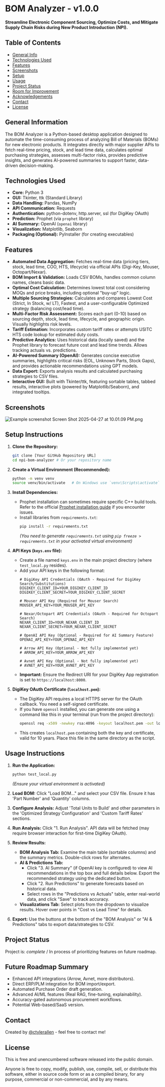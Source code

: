 # BOM Analyzer - v1.0.0
**Streamline Electronic Component Sourcing, Optimize Costs, and Mitigate Supply Chain Risks during New Product Introduction (NPI).**

## Table of Contents
* [General Info](#general-information)
* [Technologies Used](#technologies-used)
* [Features](#features)
* [Screenshots](#screenshots)
* [Setup](#setup)
* [Usage](#usage)
* [Project Status](#project-status)
* [Room for Improvement](#room-for-improvement)
* [Acknowledgements](#acknowledgements)
* [Contact](#contact)
* [License](#license) 


## General Information
The BOM Analyzer is a Python-based desktop application designed to automate the time-consuming process of analyzing Bill of Materials (BOMs) for new electronic products. It integrates directly with major supplier APIs to fetch real-time pricing, stock, and lead time data, calculates optimal purchasing strategies, assesses multi-factor risks, provides predictive insights, and generates AI-powered summaries to support faster, data-driven decision-making.


## Technologies Used
*   **Core:** Python 3
*   **GUI:** Tkinter, ttk (Standard Library)
*   **Data Handling:** Pandas, NumPy
*   **API Communication:** Requests
*   **Authentication:** python-dotenv, http.server, ssl (for DigiKey OAuth)
*   **Prediction:** Prophet (via `prophet` library)
*   **AI Summary:** OpenAI (`openai` library)
*   **Visualization:** Matplotlib, Seaborn
*   **Packaging (Optional):** PyInstaller (for creating executables)


## Features
*   **Automated Data Aggregation:** Fetches real-time data (pricing tiers, stock, lead time, COO, HTS, lifecycle) via official APIs (Digi-Key, Mouser, Octopart/Nexar).
*   **BOM Import & Validation:** Loads CSV BOMs, handles common column names, cleans basic data.
*   **Optimal Cost Calculation:** Determines lowest total cost considering MOQs and price breaks, including optional "buy-up" logic.
*   **Multiple Sourcing Strategies:** Calculates and compares Lowest Cost (Strict, In Stock, w/ LT), Fastest, and a user-configurable Optimized strategy (balancing cost/lead time).
*   **Multi-Factor Risk Assessment:** Scores each part (0-10) based on sourcing depth, stock, lead time, lifecycle, and geographic origin. Visually highlights risk levels.
*   **Tariff Estimation:** Incorporates custom tariff rates or attempts USITC HTS code lookup for estimated duty costs.
*   **Predictive Analytics:** Uses historical data (locally saved) and the Prophet library to forecast future cost and lead time trends. Allows tracking actuals vs. predictions.
*   **AI-Powered Summary (OpenAI):** Generates concise executive summaries, highlights critical risks (EOL, Unknown Parts, Stock Gaps), and provides actionable recommendations using GPT models.
*   **Data Export:** Exports analysis results and calculated purchasing strategies to CSV files.
*   **Interactive GUI:** Built with Tkinter/ttk, featuring sortable tables, tabbed results, interactive plots (powered by Matplotlib/Seaborn), and integrated tooltips.

## Screenshots
![Example screenshot](./img/screenshot.png)
Screen Shot 2025-04-27 at 10.01.09 PM.png

## Setup Instructions

1.  **Clone the Repository:**
    ```bash
    git clone [Your GitHub Repository URL]
    cd npi-bom-analyzer # Or your repository name
    ```

2.  **Create a Virtual Environment (Recommended):**
    ```bash
    python -m venv venv
    source venv/bin/activate   # On Windows use `venv\Scripts\activate`
    ```

3.  **Install Dependencies:**
    *   Prophet installation can sometimes require specific C++ build tools. Refer to the official [Prophet installation guide](https://facebook.github.io/prophet/docs/installation.html) if you encounter issues.
    *   Install libraries from `requirements.txt`:
        ```bash
        pip install -r requirements.txt
        ```
        *(You need to generate `requirements.txt` using `pip freeze > requirements.txt` in your activated virtual environment)*

4.  **API Keys (`keys.env` file):**
    *   Create a file named `keys.env` in the main project directory (where `test_local.py` resides).
    *   Add your API keys in the following format:
        ```dotenv
        # DigiKey API Credentials (OAuth - Required for DigiKey Search/Substitutions)
        DIGIKEY_CLIENT_ID=YOUR_DIGIKEY_CLIENT_ID
        DIGIKEY_CLIENT_SECRET=YOUR_DIGIKEY_CLIENT_SECRET

        # Mouser API Key (Required for Mouser Search)
        MOUSER_API_KEY=YOUR_MOUSER_API_KEY

        # Nexar/Octopart API Credentials (OAuth - Required for Octopart Search)
        NEXAR_CLIENT_ID=YOUR_NEXAR_CLIENT_ID
        NEXAR_CLIENT_SECRET=YOUR_NEXAR_CLIENT_SECRET

        # OpenAI API Key (Optional - Required for AI Summary Feature)
        OPENAI_API_KEY=YOUR_OPENAI_API_KEY

        # Arrow API Key (Optional - Not fully implemented yet)
        # ARROW_API_KEY=YOUR_ARROW_API_KEY

        # Avnet API Key (Optional - Not fully implemented yet)
        # AVNET_API_KEY=YOUR_AVNET_API_KEY
        ```
    *   **Important:** Ensure the Redirect URI for your DigiKey App registration is set to `https://localhost:8000`.

5.  **DigiKey OAuth Certificate (`localhost.pem`):**
    *   The DigiKey API requires a local HTTPS server for the OAuth callback. You need a self-signed certificate.
    *   If you have `openssl` installed, you can generate one using a command like this in your terminal (run from the project directory):
        ```bash
        openssl req -x509 -newkey rsa:4096 -keyout localhost.pem -out localhost.pem -sha256 -days 3650 -nodes -subj "/C=US/ST=State/L=City/O=Organization/OU=Unit/CN=localhost"
        ```
    *   This creates `localhost.pem` containing both the key and certificate, valid for 10 years. Place this file in the same directory as the script.

## Usage Instructions

1.  **Run the Application:**
    ```bash
    python test_local.py
    ```
    *(Ensure your virtual environment is activated)*

2.  **Load BOM:** Click "Load BOM..." and select your CSV file. Ensure it has 'Part Number' and 'Quantity' columns.
3.  **Configure Analysis:** Adjust 'Total Units to Build' and other parameters in the 'Optimized Strategy Configuration' and 'Custom Tariff Rates' sections.
4.  **Run Analysis:** Click "1. Run Analysis". API data will be fetched (may require browser interaction for first-time DigiKey OAuth).
5.  **Review Results:**
    *   **BOM Analysis Tab:** Examine the main table (sortable columns) and the summary metrics. Double-click rows for alternates.
    *   **AI & Predictions Tab:**
        *   Click "3. AI Summary" (if OpenAI key is configured) to view AI recommendations in the top box and full details below. Export the recommended strategy using the dedicated button.
        *   Click "2. Run Predictions" to generate forecasts based on historical data.
        *   Select rows in the "Predictions vs Actuals" table, enter real-world data, and click "Save" to track accuracy.
    *   **Visualizations Tab:** Select plots from the dropdown to visualize results. Hover over points in "Cost vs Lead Time" for details.
6.  **Export:** Use the buttons at the bottom of the "BOM Analysis" or "AI & Predictions" tabs to export data/strategies to CSV.


## Project Status
Project is: _complete_ / In process of prioritizing features on future roadmap.


## Future Roadmap Summary

*   Enhanced API integrations (Arrow, Avnet, more distributors).
*   Direct ERP/PLM integration for BOM import/export.
*   Automated Purchase Order draft generation.
*   Advanced AI/ML features (Real RAG, fine-tuning, explainability).
*   Accuracy-gated autonomous procurement workflows.
*   Potential Web-based/SaaS version.


## Contact
Created by [@ctylerallen](ctylerallen@protonmail.com) - feel free to contact me!



## License 
This is free and unencumbered software released into the public domain.

Anyone is free to copy, modify, publish, use, compile, sell, or distribute this software, either in source code form or as a compiled binary, for any purpose, commercial or non-commercial, and by any means.

